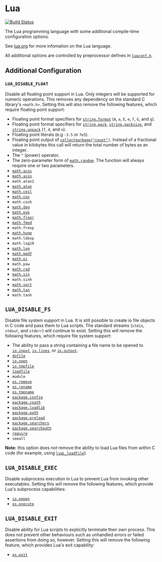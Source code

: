 # Lua

[![Build Status](https://travis-ci.org/awm/lua.svg?branch=master)](https://travis-ci.org/awm/lua)

The Lua programming language with some additional compile-time configuration
options.

See [lua.org](https://www.lua.org) for more infomation on the Lua language.

All additional options are controlled by preprocessor defines in
[`luaconf.h`][luaconf.h].

## Additional Configuration

### `LUA_DISABLE_FLOAT`

Disable all floating point support in Lua.  Only integers will be supported for
numeric operations.  This removes any dependency on the standard C library's
`<math.h>`.  Setting this will also remove the following features, which require
floating point support:

 * Floating point format specifiers for [`string.format`][string.format] (`A`,
   `a`, `E`, `e`, `f`, `G`, and `g`).
 * Floating point format specifiers for [`string.pack`][string.pack],
   [`string.packsize`][string.packsize], and [`string.unpack`][string.unpack]
   (`f`, `d`, and `n`).
 * Floating point literals (e.g `-3.5` or `7e5`).
 * Floating point output of [`collectgarbage("count")`][collectgarbage].
   Instead of a fractional value in kilobytes this call will return the total
   number of bytes as an integer.
 * The `^` (power) operator.
 * The zero-parameter form of [`math.random`][math.random].  The function will
   always require one or two parameters.
 * [`math.acos`][math.acos]
 * [`math.asin`][math.asin]
 * `math.atan2`
 * [`math.atan`][math.atan]
 * [`math.ceil`][math.ceil]
 * [`math.cos`][math.cos]
 * `math.cosh`
 * [`math.deg`][math.deg]
 * [`math.exp`][math.exp]
 * [`math.floor`][math.floor]
 * [`math.fmod`][math.fmod]
 * `math.frexp`
 * [`math.huge`][math.huge]
 * `math.ldexp`
 * `math.log10`
 * [`math.log`][math.log]
 * [`math.modf`][math.modf]
 * [`math.pi`][math.pi]
 * `math.pow`
 * [`math.rad`][math.rad]
 * [`math.sin`][math.sin]
 * `math.sinh`
 * [`math.sqrt`][math.sqrt]
 * [`math.tan`][math.tan]
 * `math.tanh`

## `LUA_DISABLE_FS`

Disable file system support in Lua.  It is still possible to create io file
objects in C code and pass them to Lua scripts.  The standard streams (`stdin`,
`stdout`, and `stderr`) will continue to exist.  Setting this will remove the
following features, which require file system support:

 * The ability to pass a string containing a file name to be opened to
   [`io.input`][io.input],  [`io.lines`][io.lines], or [`io.output`][io.output].
 * [`dofile`][dofile]
 * [`io.open`][io.open]
 * [`io.tmpfile`][io.tmpfile]
 * [`loadfile`][loadfile]
 * `module`
 * [`os.remove`][os.remove]
 * [`os.rename`][os.rename]
 * [`os.tmpname`][os.tmpname]
 * [`package.config`][package.config]
 * [`package.cpath`][package.cpath]
 * [`package.loadlib`][package.loadlib]
 * [`package.path`][package.path]
 * [`package.preload`][package.preload]
 * [`package.searchers`][package.searchers]
 * [`package.searchpath`][package.searchpath]
 * [`require`][require]
 * `seeall`

**Note:** this option does _not_ remove the ability to load Lua files from
within C code (for example, using [`luaL_loadfile`][luaL_loadfile]).

## `LUA_DISABLE_EXEC`

Disable subprocess execution in Lua to prevent Lua from invoking other
executables.  Setting this will remove the following features, which provide
Lua's subprocess capabilities:

 * [`io.popen`][io.popen]
 * [`os.execute`][os.execute]

## `LUA_DISABLE_EXIT`

Disable ability for Lua scripts to explicitly terminate their own process.  This
does not prevent other behaviours such as unhandled errors or failed assertions
from doing so, however.  Setting this will remove the following feature, which
provides Lua's exit capability:

 * [`os.exit`][os.exit]


[collectgarbage]:       <https://www.lua.org/manual/5.3/manual.html#pdf-collectgarbage>
[dofile]:               <https://www.lua.org/manual/5.3/manual.html#pdf-dofile>
[io.input]:             <https://www.lua.org/manual/5.3/manual.html#pdf-io.input>
[io.lines]:             <https://www.lua.org/manual/5.3/manual.html#pdf-io.lines>
[io.open]:              <https://www.lua.org/manual/5.3/manual.html#pdf-io.open>
[io.output]:            <https://www.lua.org/manual/5.3/manual.html#pdf-io.output>
[io.popen]:             <https://www.lua.org/manual/5.3/manual.html#pdf-io.popen>
[io.tmpfile]:           <https://www.lua.org/manual/5.3/manual.html#pdf-io.tmpfile>
[loadfile]:             <https://www.lua.org/manual/5.3/manual.html#pdf-loadfile>
[luaconf.h]:            <src/luaconf.h>
[luaL_loadfile]:        <https://www.lua.org/manual/5.3/manual.html#luaL_loadfile>
[math.acos]:            <https://www.lua.org/manual/5.3/manual.html#pdf-math.acos>
[math.asin]:            <https://www.lua.org/manual/5.3/manual.html#pdf-math.asin>
[math.atan]:            <https://www.lua.org/manual/5.3/manual.html#pdf-math.atan>
[math.ceil]:            <https://www.lua.org/manual/5.3/manual.html#pdf-math.ceil>
[math.cos]:             <https://www.lua.org/manual/5.3/manual.html#pdf-math.cos>
[math.deg]:             <https://www.lua.org/manual/5.3/manual.html#pdf-math.deg>
[math.exp]:             <https://www.lua.org/manual/5.3/manual.html#pdf-math.exp>
[math.floor]:           <https://www.lua.org/manual/5.3/manual.html#pdf-math.floor>
[math.fmod]:            <https://www.lua.org/manual/5.3/manual.html#pdf-math.fmod>
[math.huge]:            <https://www.lua.org/manual/5.3/manual.html#pdf-math.huge>
[math.log]:             <https://www.lua.org/manual/5.3/manual.html#pdf-math.log>
[math.modf]:            <https://www.lua.org/manual/5.3/manual.html#pdf-math.modf>
[math.pi]:              <https://www.lua.org/manual/5.3/manual.html#pdf-math.pi>
[math.rad]:             <https://www.lua.org/manual/5.3/manual.html#pdf-math.rad>
[math.random]:          <https://www.lua.org/manual/5.3/manual.html#pdf-math.random>
[math.sin]:             <https://www.lua.org/manual/5.3/manual.html#pdf-math.sin>
[math.sqrt]:            <https://www.lua.org/manual/5.3/manual.html#pdf-math.sqrt>
[math.tan]:             <https://www.lua.org/manual/5.3/manual.html#pdf-math.tan>
[os.execute]:           <https://www.lua.org/manual/5.3/manual.html#pdf-os.execute>
[os.exit]:              <https://www.lua.org/manual/5.3/manual.html#pdf-os.exit>
[os.remove]:            <https://www.lua.org/manual/5.3/manual.html#pdf-os.remove>
[os.rename]:            <https://www.lua.org/manual/5.3/manual.html#pdf-os.rename>
[os.tmpname]:           <https://www.lua.org/manual/5.3/manual.html#pdf-os.tmpname>
[package.config]:       <https://www.lua.org/manual/5.3/manual.html#pdf-package.config>
[package.cpath]:        <https://www.lua.org/manual/5.3/manual.html#pdf-package.cpath>
[package.loadlib]:      <https://www.lua.org/manual/5.3/manual.html#pdf-package.loadlib>
[package.path]:         <https://www.lua.org/manual/5.3/manual.html#pdf-package.path>
[package.preload]:      <https://www.lua.org/manual/5.3/manual.html#pdf-package.preload>
[package.searchers]:    <https://www.lua.org/manual/5.3/manual.html#pdf-package.searchers>
[package.searchpath]:   <https://www.lua.org/manual/5.3/manual.html#pdf-package.searchpath>
[require]:              <https://www.lua.org/manual/5.3/manual.html#pdf-require>
[string.format]:        <https://www.lua.org/manual/5.3/manual.html#pdf-string.format>
[string.pack]:          <https://www.lua.org/manual/5.3/manual.html#pdf-string.pack>
[string.packsize]:      <https://www.lua.org/manual/5.3/manual.html#pdf-string.packsize>
[string.unpack]:        <https://www.lua.org/manual/5.3/manual.html#pdf-string.unpack>
